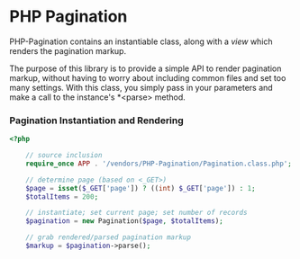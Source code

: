 PHP Pagination
===

PHP-Pagination contains an instantiable class, along with a *view* which renders
the pagination markup.

The purpose of this library is to provide a simple API to render pagination
markup, without having to worry about including common files and set too many
settings. With this class, you simply pass in your parameters and make a call to
the instance&#039;s *&lt;parse&gt; method.

### Pagination Instantiation and Rendering

``` php
<?php

    // source inclusion
    require_once APP . '/vendors/PHP-Pagination/Pagination.class.php';

    // determine page (based on <_GET>)
    $page = isset($_GET['page']) ? ((int) $_GET['page']) : 1;
    $totalItems = 200;

    // instantiate; set current page; set number of records
    $pagination = new Pagination($page, $totalItems);

    // grab rendered/parsed pagination markup
    $markup = $pagination->parse();

```

